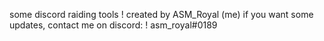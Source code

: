 some discord raiding tools !
 created by ASM_Royal (me)
 if you want some updates, contact me on discord: ! asm_royal#0189

